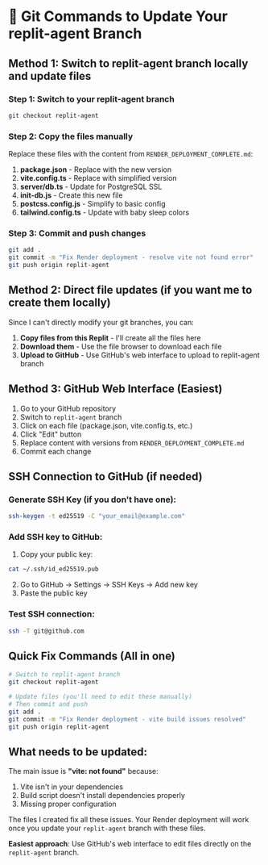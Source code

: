 # 🔧 Git Commands to Update Your replit-agent Branch

## Method 1: Switch to replit-agent branch locally and update files

### Step 1: Switch to your replit-agent branch
```bash
git checkout replit-agent
```

### Step 2: Copy the files manually
Replace these files with the content from `RENDER_DEPLOYMENT_COMPLETE.md`:

1. **package.json** - Replace with the new version
2. **vite.config.ts** - Replace with simplified version  
3. **server/db.ts** - Update for PostgreSQL SSL
4. **init-db.js** - Create this new file
5. **postcss.config.js** - Simplify to basic config
6. **tailwind.config.ts** - Update with baby sleep colors

### Step 3: Commit and push changes
```bash
git add .
git commit -m "Fix Render deployment - resolve vite not found error"
git push origin replit-agent
```

## Method 2: Direct file updates (if you want me to create them locally)

Since I can't directly modify your git branches, you can:

1. **Copy files from this Replit** - I'll create all the files here
2. **Download them** - Use the file browser to download each file
3. **Upload to GitHub** - Use GitHub's web interface to upload to replit-agent branch

## Method 3: GitHub Web Interface (Easiest)

1. Go to your GitHub repository
2. Switch to `replit-agent` branch
3. Click on each file (package.json, vite.config.ts, etc.)
4. Click "Edit" button
5. Replace content with versions from `RENDER_DEPLOYMENT_COMPLETE.md`
6. Commit each change

## SSH Connection to GitHub (if needed)

### Generate SSH Key (if you don't have one):
```bash
ssh-keygen -t ed25519 -C "your_email@example.com"
```

### Add SSH key to GitHub:
1. Copy your public key:
```bash
cat ~/.ssh/id_ed25519.pub
```
2. Go to GitHub → Settings → SSH Keys → Add new key
3. Paste the public key

### Test SSH connection:
```bash
ssh -T git@github.com
```

## Quick Fix Commands (All in one)

```bash
# Switch to replit-agent branch
git checkout replit-agent

# Update files (you'll need to edit these manually)
# Then commit and push
git add .
git commit -m "Fix Render deployment - vite build issues resolved"
git push origin replit-agent
```

## What needs to be updated:

The main issue is **"vite: not found"** because:
1. Vite isn't in your dependencies
2. Build script doesn't install dependencies properly
3. Missing proper configuration

The files I created fix all these issues. Your Render deployment will work once you update your `replit-agent` branch with these files.

**Easiest approach**: Use GitHub's web interface to edit files directly on the `replit-agent` branch.